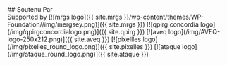 <!-- Partners Section -->
<section id="partners" class="container-fluid content-section text-center">
<div class="col-lg-12 partners-logo partners-link" markdown="1">
## Soutenu Par<br>Supported by
[![mrgs logo]({{ site.mrgs }}/wp-content/themes/WP-Foundation//img/mergsey.png)]({{ site.mrgs }})
[![qpirg concordia logo](/img/qpirgconcordialogo.png)]({{ site.qpirg }})
[![aveq logo](/img/AVEQ-logo-250x212.png)]({{ site.aveq }})
[![pixellles logo](/img/pixelles_round_logo.png)]({{ site.pixelles }})
[![ataque logo](/img/ataque_round_logo.png)]({{ site.ataque }})
</div>
</section>
